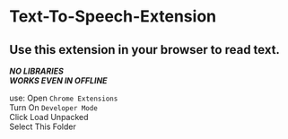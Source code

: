# Text-To-Speech-Extension

## Use this extension in your browser to read text.

***NO LIBRARIES*** <br>
***WORKS EVEN IN OFFLINE***

use:
Open `Chrome Extensions` <br>
Turn On `Developer Mode` <br>
Click Load Unpacked <br>
Select This Folder
````
